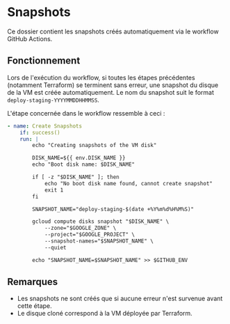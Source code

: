# Snapshots

Ce dossier contient les snapshots créés automatiquement via le workflow GitHub Actions.

## Fonctionnement

Lors de l'exécution du workflow, si toutes les étapes précédentes (notamment Terraform) se terminent sans erreur, une snapshot du disque de la VM est créée automatiquement. Le nom du snapshot suit le format `deploy-staging-YYYYMMDDHHMMSS`.

L'étape concernée dans le workflow ressemble à ceci :

```yaml
- name: Create Snapshots
    if: success()
    run: |
        echo "Creating snapshots of the VM disk"

        DISK_NAME=${{ env.DISK_NAME }}
        echo "Boot disk name: $DISK_NAME"

        if [ -z "$DISK_NAME" ]; then
            echo "No boot disk name found, cannot create snapshot"
            exit 1
        fi

        SNAPSHOT_NAME="deploy-staging-$(date +%Y%m%d%H%M%S)"

        gcloud compute disks snapshot "$DISK_NAME" \
            --zone="$GOOGLE_ZONE" \
            --project="$GOOGLE_PROJECT" \
            --snapshot-names="$SNAPSHOT_NAME" \
            --quiet

        echo "SNAPSHOT_NAME=$SNAPSHOT_NAME" >> $GITHUB_ENV
```

## Remarques

- Les snapshots ne sont créés que si aucune erreur n'est survenue avant cette étape.
- Le disque cloné correspond à la VM déployée par Terraform.